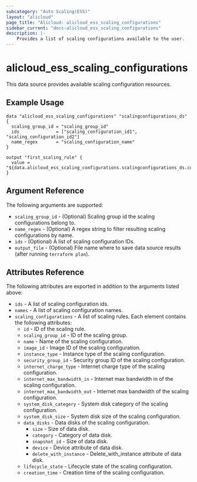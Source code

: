 ```yaml
---
subcategory: "Auto Scaling(ESS)"
layout: "alicloud"
page_title: "Alicloud: alicloud_ess_scaling_configurations"
sidebar_current: "docs-alicloud_ess_scaling_configurations"
description: |-
    Provides a list of scaling configurations available to the user.
---
```


# alicloud_ess_scaling_configurations

This data source provides available scaling configuration resources. 

## Example Usage

```
data "alicloud_ess_scaling_configurations" "scalingconfigurations_ds" {
  scaling_group_id = "scaling_group_id"
  ids              = ["scaling_configuration_id1", "scaling_configuration_id2"]
  name_regex       = "scaling_configuration_name"
}

output "first_scaling_rule" {
  value = "${data.alicloud_ess_scaling_configurations.scalingconfigurations_ds.configurations.0.id}"
}
```

## Argument Reference

The following arguments are supported:

* `scaling_group_id` - (Optional) Scaling group id the scaling configurations belong to.
* `name_regex` - (Optional) A regex string to filter resulting scaling configurations by name.
* `ids` - (Optional) A list of scaling configuration IDs.
* `output_file` - (Optional) File name where to save data source results (after running `terraform plan`).

## Attributes Reference

The following attributes are exported in addition to the arguments listed above:

* `ids` - A list of scaling configuration ids.
* `names` - A list of scaling configuration names.
* `scaling_configurations` - A list of scaling rules. Each element contains the following attributes:
  * `id` - ID of the scaling rule.
  * `scaling_group_id` - ID of the scaling group.
  * `name` - Name of the scaling configuration.
  * `image_id` - Image ID of the scaling configuration.
  * `instance_type` - Instance type of the scaling configuration.
  * `security_group_id` - Security group ID of the scaling configuration.
  * `internet_charge_type` - Internet charge type of the scaling configuration.
  * `internet_max_bandwidth_in` - Internet max bandwidth in of the scaling configuration.
  * `internet_max_bandwidth_out` - Internet max bandwidth of the scaling configuration.
  * `system_disk_category` - System disk category of the scaling configuration.
  * `system_disk_size` - System disk size of the scaling configuration.
  * `data_disks` - Data disks of the scaling configuration.
    * `size` - Size of data disk.
    * `category` - Category of data disk.
    * `snapshot_id` - Size of data disk.
    * `device` - Device attribute of data disk.
    * `delete_with_instance` - Delete_with_instance attribute of data disk.
  * `lifecycle_state` - Lifecycle state of the scaling configuration.
  * `creation_time` - Creation time of the scaling configuration.
  
